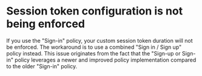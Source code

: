  <properties
	pageTitle="Business to Consumer (B2C)/Session token configuration not being enforced"
	description="Business to Consumer (B2C)/Session token configuration not being enforced"
	service="microsoft.activedirectory"
	resource="activedirectory"
	authors="parakhj"
	displayOrder=""
	selfHelpType="resource"
	supportTopicIds="32416703"
	resourceTags=""
	productPesIds="14785"
	cloudEnvironments="public"
/>

# Session token configuration is not being enforced

If you use the "Sign-in" policy, your custom session token duration will not be enforced. The workaround is to use a combined "Sign in / Sign up" policy instead. This issue originates from the fact that the "Sign-up or Sign-in" policy leverages a newer and improved policy implementation compared to the older "Sign-in" policy.